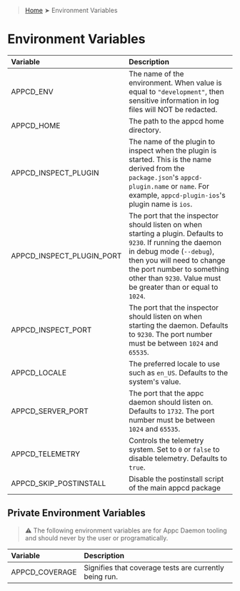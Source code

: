> [Home](README.md) ➤ Environment Variables

# Environment Variables

| Variable                  | Description                                                          |
| :------------------------ | :------------------------------------------------------------------- |
| APPCD_ENV                 | The name of the environment. When value is equal to `"development"`, then sensitive information in log files will NOT be redacted. |
| APPCD_HOME                | The path to the appcd home directory. |
| APPCD_INSPECT_PLUGIN      | The name of the plugin to inspect when the plugin is started. This is the name derived from the `package.json`'s `appcd-plugin.name` or `name`. For example, `appcd-plugin-ios`'s plugin name is `ios`. |
| APPCD_INSPECT_PLUGIN_PORT | The port that the inspector should listen on when starting a plugin. Defaults to `9230`. If running the daemon in debug mode (`--debug`), then you will need to change the port number to something other than `9230`. Value must be greater than or equal to `1024`. |
| APPCD_INSPECT_PORT        | The port that the inspector should listen on when starting the daemon. Defaults to `9230`. The port number must be between `1024` and `65535`. |
| APPCD_LOCALE              | The preferred locale to use such as `en_US`. Defaults to the system's value. |
| APPCD_SERVER_PORT         | The port that the appc daemon should listen on. Defaults to `1732`. The port number must be between `1024` and `65535`. |
| APPCD_TELEMETRY           | Controls the telemetry system. Set to `0` or `false` to disable telemetry. Defaults to `true`. |
| APPCD_SKIP_POSTINSTALL    | Disable the postinstall script of the main appcd package |

## Private Environment Variables

> :warning: The following environment variables are for Appc Daemon tooling and should never by the
> user or programatically.

| Variable                  | Description                                                          |
| :------------------------ | :------------------------------------------------------------------- |
| APPCD_COVERAGE            | Signifies that coverage tests are currently being run.               |
